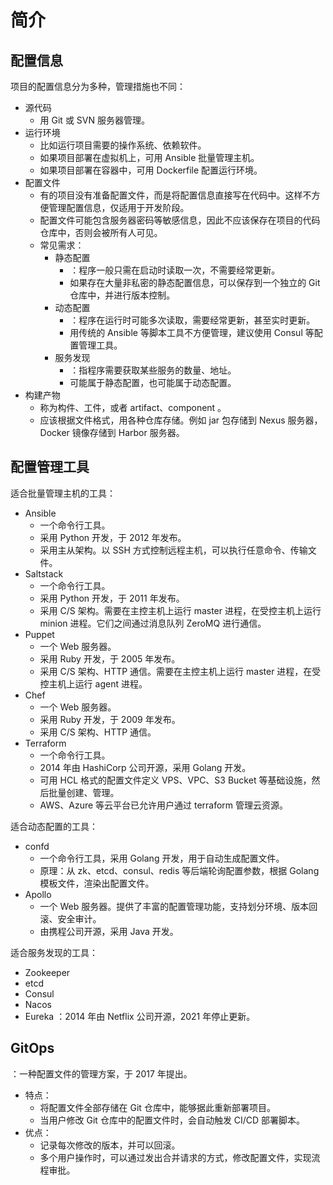 # 简介

## 配置信息

项目的配置信息分为多种，管理措施也不同：
- 源代码
  - 用 Git 或 SVN 服务器管理。
- 运行环境
  - 比如运行项目需要的操作系统、依赖软件。
  - 如果项目部署在虚拟机上，可用 Ansible 批量管理主机。
  - 如果项目部署在容器中，可用 Dockerfile 配置运行环境。
- 配置文件
  - 有的项目没有准备配置文件，而是将配置信息直接写在代码中。这样不方便管理配置信息，仅适用于开发阶段。
  - 配置文件可能包含服务器密码等敏感信息，因此不应该保存在项目的代码仓库中，否则会被所有人可见。
  - 常见需求：
    - 静态配置
      - ：程序一般只需在启动时读取一次，不需要经常更新。
      - 如果存在大量非私密的静态配置信息，可以保存到一个独立的 Git 仓库中，并进行版本控制。
    - 动态配置
      - ：程序在运行时可能多次读取，需要经常更新，甚至实时更新。
      - 用传统的 Ansible 等脚本工具不方便管理，建议使用 Consul 等配置管理工具。
    - 服务发现
      - ：指程序需要获取某些服务的数量、地址。
      - 可能属于静态配置，也可能属于动态配置。
- 构建产物
  - 称为构件、工件，或者 artifact、component 。
  - 应该根据文件格式，用各种仓库存储。例如 jar 包存储到 Nexus 服务器，Docker 镜像存储到 Harbor 服务器。

## 配置管理工具

适合批量管理主机的工具：
- Ansible
  - 一个命令行工具。
  - 采用 Python 开发，于 2012 年发布。
  - 采用主从架构。以 SSH 方式控制远程主机，可以执行任意命令、传输文件。
- Saltstack
  - 一个命令行工具。
  - 采用 Python 开发，于 2011 年发布。
  - 采用 C/S 架构。需要在主控主机上运行 master 进程，在受控主机上运行 minion 进程。它们之间通过消息队列 ZeroMQ 进行通信。
- Puppet
  - 一个 Web 服务器。
  - 采用 Ruby 开发，于 2005 年发布。
  - 采用 C/S 架构、HTTP 通信。需要在主控主机上运行 master 进程，在受控主机上运行 agent 进程。
- Chef
  - 一个 Web 服务器。
  - 采用 Ruby 开发，于 2009 年发布。
  - 采用 C/S 架构、HTTP 通信。
- Terraform
  - 一个命令行工具。
  - 2014 年由 HashiCorp 公司开源，采用 Golang 开发。
  - 可用 HCL 格式的配置文件定义 VPS、VPC、S3 Bucket 等基础设施，然后批量创建、管理。
  - AWS、Azure 等云平台已允许用户通过 terraform 管理云资源。

适合动态配置的工具：
- confd
  - 一个命令行工具，采用 Golang 开发，用于自动生成配置文件。
  - 原理：从 zk、etcd、consul、redis 等后端轮询配置参数，根据 Golang 模板文件，渲染出配置文件。
- Apollo
  - 一个 Web 服务器。提供了丰富的配置管理功能，支持划分环境、版本回滚、安全审计。
  - 由携程公司开源，采用 Java 开发。

适合服务发现的工具：
- Zookeeper
- etcd
- Consul
- Nacos
- Eureka ：2014 年由 Netflix 公司开源，2021 年停止更新。

## GitOps

：一种配置文件的管理方案，于 2017 年提出。
- 特点：
  - 将配置文件全部存储在 Git 仓库中，能够据此重新部署项目。
  - 当用户修改 Git 仓库中的配置文件时，会自动触发 CI/CD 部署脚本。
- 优点：
  - 记录每次修改的版本，并可以回滚。
  - 多个用户操作时，可以通过发出合并请求的方式，修改配置文件，实现流程审批。
